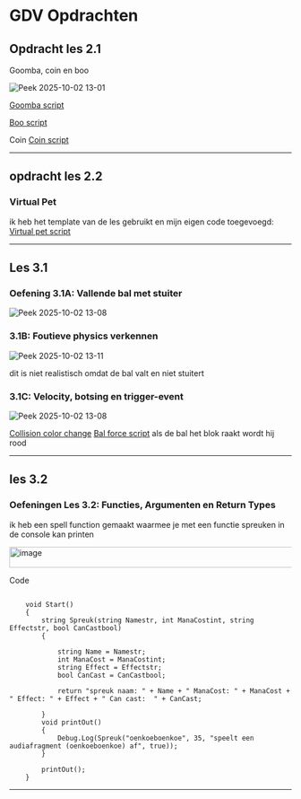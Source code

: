 # GDV Opdrachten

## Opdracht les 2.1

Goomba, coin en boo

![Peek 2025-10-02 13-01](https://github.com/user-attachments/assets/69118e65-fe42-4bf1-95ed-d48f69cc4712)



[Goomba script](https://github.com/Tom-De-Jong/Unity-readme/blob/main/Myproject/Assets/Scripts/goomba.cs)


[Boo script](https://github.com/Tom-De-Jong/Unity-readme/blob/main/Myproject/Assets/Scripts/booscript.cs)

Coin
[Coin script](https://github.com/Tom-De-Jong/Unity-readme/blob/main/Myproject/Assets/Scripts/RotationScript.cs)

------------------------------------------------------------

## opdracht les 2.2

### Virtual Pet

ik heb het template van de les gebruikt en mijn eigen code toegevoegd:
[Virtual pet script](https://github.com/Tom-De-Jong/Unity-readme/blob/main/Myproject/Assets/Scripts/simple%20pet.cs)

------------------------------------------------------------

## Les 3.1

### Oefening 3.1A: Vallende bal met stuiter
![Peek 2025-10-02 13-08](https://github.com/user-attachments/assets/d8add085-835e-429a-9c2b-1b561ad56dbc)


### 3.1B: Foutieve physics verkennen
![Peek 2025-10-02 13-11](https://github.com/user-attachments/assets/f3edffb4-03f8-447b-9ac0-1d9c7abc2cf5)

 
dit is niet realistisch omdat de bal valt en niet stuitert

### 3.1C: Velocity, botsing en trigger-event
![Peek 2025-10-02 13-08](https://github.com/user-attachments/assets/c0af64d0-2cd8-45e9-b8da-8af4f88a76c1)

[Collision color change](https://github.com/Tom-De-Jong/Unity-readme/blob/main/Myproject/Assets/Scripts/collisionscript.cs)
[Bal force script](https://github.com/Tom-De-Jong/Unity-readme/blob/main/Myproject/Assets/Scripts/Ballshootwe.cs)
als de bal het blok raakt wordt hij rood

------------------------------------------------------------

## les 3.2

### Oefeningen Les 3.2: Functies, Argumenten en Return Types

ik heb een spell function gemaakt waarmee je met een functie spreuken in de console kan printen

<img width="754" height="37" alt="image" src="https://github.com/user-attachments/assets/d4d39346-8842-4356-9ca2-fed49ad40d5e" />

Code

```

    void Start()
    {
        string Spreuk(string Namestr, int ManaCostint, string Effectstr, bool CanCastbool)
        {

            string Name = Namestr;
            int ManaCost = ManaCostint;
            string Effect = Effectstr;
            bool CanCast = CanCastbool;

            return "spreuk naam: " + Name + " ManaCost: " + ManaCost + " Effect: " + Effect + " Can cast:  " + CanCast;

        }
        void printOut()
        {
            Debug.Log(Spreuk("oenkoeboenkoe", 35, "speelt een audiafragment (oenkoeboenkoe) af", true));
        }

        printOut();
    }

```

------------------------------------------------------------





